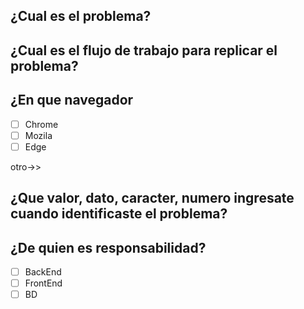 ## ¿Cual es el problema?

## ¿Cual es el flujo de trabajo para replicar el problema?


## ¿En que navegador
- [ ] Chrome
- [ ] Mozila
- [ ] Edge

otro->>


## ¿Que valor, dato, caracter, numero ingresate cuando identificaste el problema?


## ¿De quien es responsabilidad?
- [ ] BackEnd
- [ ] FrontEnd
- [ ] BD

